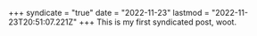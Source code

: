 +++
syndicate = "true"
date = "2022-11-23"
lastmod = "2022-11-23T20:51:07.221Z"
+++
This is my first syndicated post, woot.
